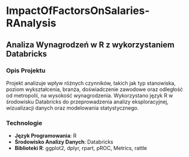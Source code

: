 # ImpactOfFactorsOnSalaries-RAnalysis
## Analiza Wynagrodzeń w R z wykorzystaniem Databricks

### Opis Projektu
Projekt analizuje wpływ różnych czynników, takich jak typ stanowiska, poziom wykształcenia, branża, doświadczenie zawodowe oraz odległość od metropolii, na wysokość wynagrodzenia. Wykorzystano język R w środowisku Databricks do przeprowadzenia analizy eksploracyjnej, wizualizacji danych oraz modelowania statystycznego.

### Technologie
- **Język Programowania**: R
- **Środowisko Analizy Danych**: Databricks
- **Biblioteki R**: ggplot2, dplyr, rpart, pROC, Metrics, rattle
